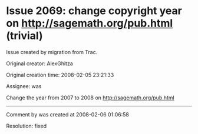 # Issue 2069: change copyright year on http://sagemath.org/pub.html (trivial)

Issue created by migration from Trac.

Original creator: AlexGhitza

Original creation time: 2008-02-05 23:21:33

Assignee: was

Change the year from 2007 to 2008 on http://sagemath.org/pub.html



---

Comment by was created at 2008-02-06 01:06:58

Resolution: fixed
